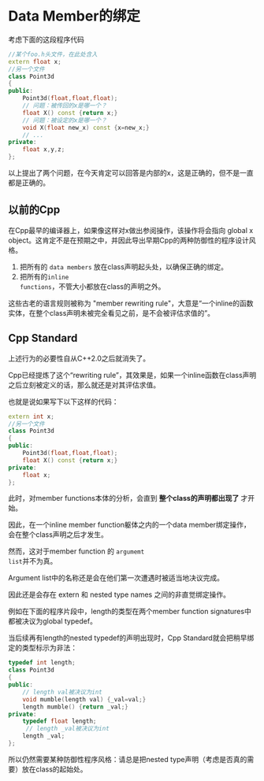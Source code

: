 # Data Member的绑定

考虑下面的这段程序代码

```cpp
//某个foo.h头文件，在此处含入
extern float x;
//另一个文件
class Point3d
{
public:
    Point3d(float,float,float);
    // 问题：被传回的x是哪一个？
    float X() const {return x;}
    // 问题：被设定的x是哪一个？
    void X(float new_x) const {x=new_x;}
    // ...
private:
    float x,y,z;
};
```

以上提出了两个问题，在今天肯定可以回答是内部的x，这是正确的，但不是一直都是正确的。

## 以前的Cpp

在Cpp最早的编译器上，如果像这样对x做出参阅操作，该操作将会指向 global x object。这肯定不是在预期之中，并因此导出早期Cpp的两种防御性的程序设计风格。

1. 把所有的 <code>data members</code> 放在class声明起头处，以确保正确的绑定。
2. 把所有的<code>inline functions</code>，不管大小都放在class的声明之外。

这些古老的语言规则被称为 "member rewriting rule"，大意是“一个inline的函数实体，在整个class声明未被完全看见之前，是不会被评估求值的”。

## Cpp Standard

上述行为的必要性自从C++2.0之后就消失了。

Cpp已经提炼了这个“rewriting rule”，其效果是，如果一个inline函数在class声明之后立刻被定义的话，那么就还是对其评估求值。

也就是说如果写下以下这样的代码：

```cpp
extern int x;
//另一个文件
class Point3d
{
public:
    Point3d(float,float,float);
    float X() const {return x;}
private:
    float x;
};
```

此时，对member functions本体的分析，会直到 **整个class的声明都出现了** 才开始。

因此，在一个inline member function躯体之内的一个data member绑定操作，会在整个class声明之后才发生。

然而，这对于member function 的 <code>argumemt list</code>并不为真。

Argument list中的名称还是会在他们第一次遭遇时被适当地决议完成。

因此还是会存在 extern 和 nested type names 之间的非直觉绑定操作。

例如在下面的程序片段中，length的类型在两个member function signatures中都被决议为global typedef。

当后续再有length的nested typedef的声明出现时，Cpp Standard就会把稍早绑定的类型标示为非法：

```cpp
typedef int length;
class Point3d
{
public:
    // length val被决议为int
    void mumble(length val) {_val=val;}
    length mumble() {return _val;}
private:
    typedef float length;
     // length _val被决议为int
    length _val;
};
```

所以仍然需要某种防御性程序风格：请总是把nested type声明（考虑是否真的需要）放在class的起始处。